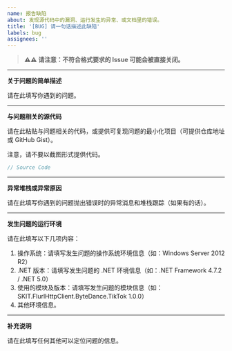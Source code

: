 ```yaml
---
name: 报告缺陷
about: 发现源代码中的漏洞、运行发生的异常、或文档里的错误。
title: '[BUG] 请一句话描述此缺陷'
labels: bug
assignees: ''
---
```


> **⚠⚠ 请注意：不符合格式要求的 Issue 可能会被直接关闭。**

---

**关于问题的简单描述**

请在此填写你遇到的问题。

---

**与问题相关的源代码**

请在此粘贴与问题相关的代码，或提供可复现问题的最小化项目（可提供仓库地址或 GitHub Gist）。

注意，请不要以截图形式提供代码。

```csharp
// Source Code
```

---

**异常堆栈或异常原因**

请在此填写你遇到的问题抛出错误时的异常消息和堆栈跟踪（如果有的话）。

---

**发生问题的运行环境**

请在此填写以下几项内容：

1. 操作系统：请填写发生问题的操作系统环境信息（如：Windows Server 2012 R2）
2. .NET 版本：请填写发生问题的 .NET 环境信息（如：.NET Framework 4.7.2 / .NET 5.0）
3. 使用的模块及版本：请填写发生问题的模块信息（如：SKIT.FlurlHttpClient.ByteDance.TikTok 1.0.0）
4. 其他环境信息。

---

**补充说明**

请在此填写任何其他可以定位问题的信息。

